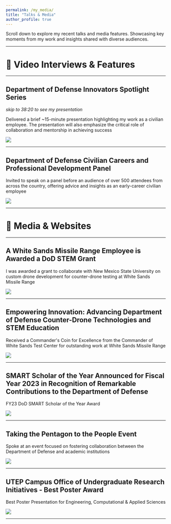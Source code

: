 ```yaml
---
permalink: /my_media/
title: "Talks & Media"
author_profile: true
---
```


Scroll down to explore my recent talks and media features. Showcasing key moments from my work and insights shared with diverse audiences.

---

# 🎥 Video Interviews & Features

---

## **Department of Defense Innovators Spotlight Series**  
*skip to 38:20 to see my presentation*

Delivered a brief ~15-minute presentation highlighting my work as a civilian employee. The presentation will also emphasize the critical role of collaboration and mentorship in achieving success

<a href="https://www.youtube.com/watch?v=Bh-kM5tN-r8">
  <img src="https://img.shields.io/badge/Watch%20Video-Link-red" style="transform: scale(1.1);">
</a>

---

## **Department of Defense Civilian Careers and Professional Development Panel**

Invited to speak on a panel before an audience of over 500 attendees from across the country, offering advice and insights as an early-career civilian employee

<a href="https://vimeo.com/993013829/07b6d50ba8?share=copy">
  <img src="https://img.shields.io/badge/Watch%20Video-Link-red" style="transform: scale(1.1);">
</a>

---

# 📰 Media & Websites

---

## **A White Sands Missile Range Employee is Awarded a DoD STEM Grant**
I was awarded a grant to collaborate with New Mexico State University on custom drone development for counter-drone testing at White Sands Missile Range

<a href="https://www.army.mil/article/270467/a_white_sands_missile_range_employee_is_awarded_a_dod_stem_grant">
  <img src="https://img.shields.io/badge/Read%20Article-Link-blue" style="transform: scale(1.1);">
</a>

<!-- [![Read Article](https://img.shields.io/badge/Read%20Article-Link-blue)](https://www.army.mil/article/270467/a_white_sands_missile_range_employee_is_awarded_a_dod_stem_grant) -->

---

## **Empowering Innovation: Advancing Department of Defense Counter-Drone Technologies and STEM Education** 
Received a Commander's Coin for Excellence from the Commander of White Sands Test Center for outstanding work at White Sands Missile Range

<a href="https://www.dvidshub.net/news/470419/empowering-innovation-smart-scholar-and-mentor-pair-advance-department-defense-counter-drone-technologies-and-stem-education">
  <img src="https://img.shields.io/badge/Read%20Article-Link-blue" style="transform: scale(1.1);">
</a>

<!-- [![Read Article](https://img.shields.io/badge/Read%20Article-Link-blue)](https://www.dvidshub.net/news/470419/empowering-innovation-smart-scholar-and-mentor-pair-advance-department-defense-counter-drone-technologies-and-stem-education) -->

---

## **SMART Scholar of the Year Announced for Fiscal Year 2023 in Recognition of Remarkable Contributions to the Department of Defense**
FY23 DoD SMART Scholar of the Year Award

<a href="https://www.dvidshub.net/news/467770/smart-scholar-and-mentor-year-awards-announced-fiscal-year-2023-recognition-their-remarkable-contributions">
  <img src="https://img.shields.io/badge/Read%20Article-Link-blue" style="transform: scale(1.1);">
</a>

<!-- [![Read Article](https://img.shields.io/badge/Read%20Article-Link-blue)](https://www.dvidshub.net/news/467770/smart-scholar-and-mentor-year-awards-announced-fiscal-year-2023-recognition-their-remarkable-contributions) -->

---

## **Taking the Pentagon to the People Event**  
Spoke at an event focused on fostering collaboration between the Department of Defense and academic institutions

<a href="https://www.linkedin.com/feed/update/urn:li:activity:7186232138797584385/">
  <img src="https://img.shields.io/badge/Read%20Article-Link-blue" style="transform: scale(1.1);">
</a>

<!-- [![Read Article](https://img.shields.io/badge/Read%20Article-Link-blue)](https://www.linkedin.com/feed/update/urn:li:activity:7186232138797584385/) -->

---

## **UTEP Campus Office of Undergraduate Research Initiatives - Best Poster Award**  
Best Poster Presentation for Engineering, Computational & Applied Sciences

<a href="https://www.utep.edu/couri/dept/for-ug-researchers/symposia/award-winners/2022-spring.html">
  <img src="https://img.shields.io/badge/Read%20Article-Link-blue" style="transform: scale(1.1);">
</a>

<!-- [![Read Article](https://img.shields.io/badge/Read%20Article-Link-blue)](https://www.utep.edu/couri/dept/for-ug-researchers/symposia/award-winners/2022-spring.html) -->

---